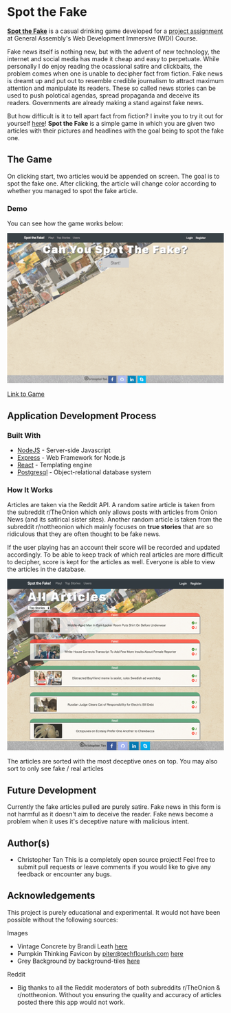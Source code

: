 # Spot the Fake
[**Spot the Fake**](https://spot-the-fake.herokuapp.com/) is a casual drinking game developed for a [project assignment](https://github.com/wdi-sg/wdi-16-collosal-banana/tree/master/project-2) at General Assembly's Web Development Immersive (WDI) Course.

Fake news itself is nothing new, but with the advent of new technology, the internet and social media has made it cheap and easy to perpetuate. While personally I do enjoy reading the ocassional satire and clickbaits, the problem comes when one is unable to decipher fact from fiction. Fake news is dreamt up and put out to resemble credible journalism to attract maximum attention and manipulate its readers. These so called news stories can be used to push polotical agendas, spread propaganda and deceive its readers. Governments are already making a stand against fake news.

But how difficult is it to tell apart fact from fiction? I invite you to try it out for yourself [here](https://spot-the-fake.herokuapp.com/)! **Spot the Fake** is a simple game in which you are given two articles with their pictures and headlines with the goal being to spot the fake one.

## The Game
On clicking start, two articles would be appended on screen. The goal is to spot the fake one. After clicking, the article will change color according to whether you managed to spot the fake article. 

### Demo
You can see how the game works below:

![Demo Gif](https://github.com/chrismintan/Spot-the-Fake/blob/master/public/resized-demo.gif)

[Link to Game](https://spot-the-fake.herokuapp.com/) 

## Application Development Process
### Built With
* [NodeJS](http://nodejs.org) - Server-side Javascript
* [Express](https://expressjs.com/) - Web Framework for Node.js
* [React](https://reactjs.org/) - Templating engine
* [Postgresql](https://www.postgresql.org/) - Object-relational database system

### How It Works
Articles are taken via the Reddit API. A random satire article is taken from the subreddit r/TheOnion which only allows posts with articles from Onion News (and its satirical sister sites). Another random article is taken from the subreddit r/nottheonion which mainly focuses on **true stories** that are so ridiculous that they are often thought to be fake news.

If the user playing has an account their score will be recorded and updated accordingly. To be able to keep track of which real articles are more difficult to decipher, score is kept for the articles as well. Everyone is able to view the articles in the database.

![screenshot](https://github.com/chrismintan/Spot-the-Fake/blob/master/public/screenshot.png)

The articles are sorted with the most deceptive ones on top. You may also sort to only see fake / real articles

## Future Development
Currently the fake articles pulled are purely satire. Fake news in this form is not harmful as it doesn't aim to deceive the reader. Fake news become a problem when it uses it's deceptive nature with malicious intent.  

## Author(s)
- Christopher Tan
This is a completely open source project! Feel free to submit pull requests or leave comments if you would like to give any feedback or encounter any bugs.

## Acknowledgements
This project is purely educational and experimental. It would not have been possible without the following sources:

Images
- Vintage Concrete by Brandi Leath [here](https://www.toptal.com/designers/subtlepatterns/vintage-concrete/)
- Pumpkin Thinking Favicon by piter@techflourish.com [here](https://techflourish.com/categories/pumpkin-emoji-clipart.html)
- Grey Background by background-tiles [here](https://background-tiles.com/overview/grey.php)

Reddit
- Big thanks to all the Reddit moderators of both subreddits r/TheOnion & r/nottheonion. Without you ensuring the quality and accuracy of articles posted there this app would not work. 





